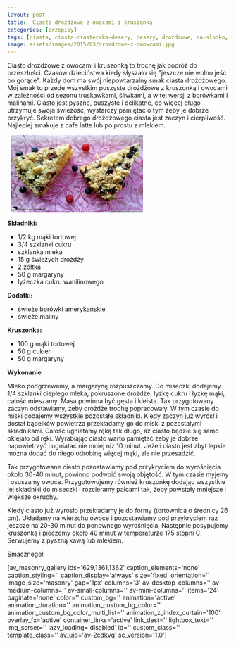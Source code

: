 ```yaml
---
layout: post
title:  Ciasto drożdżowe z owocami i kruszonką
categories: [przepisy]
tags: [ciasta, ciasta-ciasteczka-desery, desery, drozdzowe, na-slodko, ]
image: assets/images/2015/03/drozdzowe-z-owowcami.jpg
---
```

Ciasto drożdżowe z owocami i kruszonką to trochę jak podróż do przeszłości. Czasów dzieciństwa kiedy słyszało się "jeszcze nie wolno jeść bo gorące". Każdy dom ma swój niepowtarzalny smak ciasta drożdżowego. Mój smak to przede wszystkim puszyste drożdżowe z kruszonką i owocami w zależności od sezonu truskawkami, śliwkami, a w tej wersji z borówkami i malinami. Ciasto jest pyszne, puszyste i delikatne, co więcej długo utrzymuje swoja świeżość, wystarczy pamiętać o tym żeby je dobrze przykryć. Sekretem dobrego drożdżowego ciasta jest zaczyn i cierpliwość. Najlepiej smakuje z cafe latte lub po prostu z mlekiem.

 
![](assets/images/2015/03/drozdzowe-z-owowcami-1-300x175.jpg)



**Składniki:**
* 1/2 kg mąki tortowej
* 3/4 szklanki cukru
* szklanka mleka
* 15 g świeżych drożdży
* 2 żółtka
* 50 g margaryny
* łyżeczka cukru wanilinowego


**Dodatki:**
* świeże borówki amerykańskie
* świeże maliny


**Kruszonka:**
* 100 g mąki tortowej
* 50 g cukier
* 50 g margaryny


**Wykonanie**

Mleko podgrzewamy, a margarynę rozpuszczamy. Do miseczki dodajemy 1/4 szklanki ciepłego mleka, pokruszone drożdże, łyżkę cukru i łyżkę mąki, całość mieszamy. Masa powinna być gęsta i kleista. Tak przygotowany zaczyn odstawiamy, żeby drożdże trochę popracowały. W tym czasie do miski dodajemy wszystkie pozostałe składniki. Kiedy zaczyn już wyrósł i dostał bąbelków powietrza przekładamy go do miski z pozostałymi składnikami. Całość ugniatamy ręką tak długo, aż ciasto będzie się samo oklejało od ręki. Wyrabiając ciasto warto pamiętać żeby je dobrze napowietrzyć i ugniatać nie mniej niż 10 minut. Jeżeli ciasto jest zbyt lepkie można dodać do niego odrobinę więcej mąki, ale nie przesadzić.

Tak przygotowane ciasto pozostawiamy pod przykryciem do wyrośnięcia około 30-40 minut, powinno podwoić swoją objętość. W tym czasie myjemy i osuszamy owoce. Przygotowujemy również kruszonkę dodając wszystkie jej składniki do miseczki i rozcieramy palcami tak, żeby powstały mniejsze i większe okruchy.

Kiedy ciasto już wyrosło przekładamy je do formy (tortownica o średnicy 26 cm). Układamy na wierzchu owoce i pozostawiamy pod przykryciem raz jeszcze na 20-30 minut do ponownego wyrośnięcia. Następnie posypujemy kruszonką i pieczemy około 40 minut w temperaturze 175 stopni C. Serwujemy z pyszną kawą lub mlekiem.

Smacznego!

[av\_masonry\_gallery ids='629,1361,1362' caption\_elements='none' caption\_styling='' caption\_display='always' size='fixed' orientation='' image\_size='masonry' gap='1px' columns='3' av-desktop-columns='' av-medium-columns='' av-small-columns='' av-mini-columns='' items='24' paginate='none' color='' custom\_bg='' animation='active' animation\_duration='' animation\_custom\_bg\_color='' animation\_custom\_bg\_color\_multi\_list='' animation\_z\_index\_curtain='100' overlay\_fx='active' container\_links='active' link\_dest='' lightbox\_text='' img\_scrset='' lazy\_loading='disabled' id='' custom\_class='' template\_class='' av\_uid='av-2cdkvq' sc\_version='1.0']
    